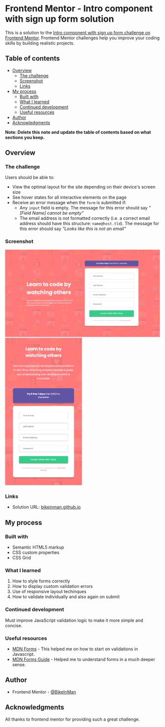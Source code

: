 # Frontend Mentor - Intro component with sign up form solution

This is a solution to the [Intro component with sign up form challenge on Frontend Mentor](https://www.frontendmentor.io/challenges/intro-component-with-signup-form-5cf91bd49edda32581d28fd1). Frontend Mentor challenges help you improve your coding skills by building realistic projects. 

## Table of contents

- [Overview](#overview)
  - [The challenge](#the-challenge)
  - [Screenshot](#screenshot)
  - [Links](#links)
- [My process](#my-process)
  - [Built with](#built-with)
  - [What I learned](#what-i-learned)
  - [Continued development](#continued-development)
  - [Useful resources](#useful-resources)
- [Author](#author)
- [Acknowledgments](#acknowledgments)

**Note: Delete this note and update the table of contents based on what sections you keep.**

## Overview

### The challenge

Users should be able to:

- View the optimal layout for the site depending on their device's screen size
- See hover states for all interactive elements on the page
- Receive an error message when the `form` is submitted if:
  - Any `input` field is empty. The message for this error should say *"[Field Name] cannot be empty"*
  - The email address is not formatted correctly (i.e. a correct email address should have this structure: `name@host.tld`). The message for this error should say *"Looks like this is not an email"*

### Screenshot

![](./screenshots/screenshot1.png) ![](./screenshots/screenshot2.png)


### Links

- Solution URL: [bikeinman.github.io](https://bikeinman.github.io/frontend-mentor-05-form/)

## My process

### Built with

- Semantic HTML5 markup
- CSS custom properties
- CSS Grid

### What I learned

1. How to style forms correctly
2. How to display custom validation errors
3. Use of responsive layout techinques
4. How to validate individually and also again on submit

### Continued development

Must improve JavaScript validation logic to make it more simple and concise.


### Useful resources

- [MDN Forms](https://developer.mozilla.org/en-US/docs/Web/API/GlobalEventHandlers/oninvalid) - This helped me on how to start on validations in Javascript.
- [MDN Forms Guide](https://developer.mozilla.org/en-US/docs/Learn/Forms) - Helped me to understand forms in a much deeper sense.


## Author

- Frontend Mentor - [@BikeInMan](https://www.frontendmentor.io/profile/BikeInMan)

## Acknowledgments
All thanks to frontend mentor for providing such a great challenge.